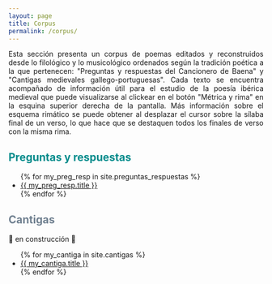 ```yaml
---
layout: page
title: Corpus
permalink: /corpus/
---
```


<p align="justify">Esta sección presenta un corpus de poemas editados y reconstruidos desde lo filológico y lo musicológico ordenados según la tradición poética a la que pertenecen: "Preguntas y respuestas del Cancionero de Baena" y "Cantigas medievales gallego-portuguesas". Cada texto se encuentra acompañado de información útil para el estudio de la poesía ibérica medieval que puede visualizarse al clickear en el botón "Métrica y rima" en la esquina superior derecha de la pantalla. Más información sobre el esquema rimático se puede obtener al desplazar el cursor sobre la sílaba final de un verso, lo que hace que se destaquen todos los finales de verso con la misma rima.  
</p>


## <span style="color: DarkCyan;">Preguntas y respuestas</span>
<ul>
{% for my_preg_resp in site.preguntas_respuestas %}
    <li><a href="{{site.baseurl}}/{{my_preg_resp.url}}">{{ my_preg_resp.title }}</a></li>
{% endfor %}
</ul>

## <span style="color: SlateGray;">Cantigas</span>

🚧 en construcción 🚧
<ul>
{% for my_cantiga in site.cantigas %}
    <li><a href="{{site.baseurl}}/{{my_cantiga.url}}">{{ my_cantiga.title }}</a></li>
{% endfor %}
</ul>